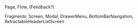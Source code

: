 Page, Flow, (Feedback?)

Fragments:
Screen, Modal, DrawerMenu, BottomBarNavigation, RetractableHeaderListScreen